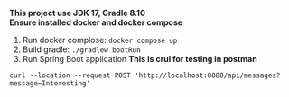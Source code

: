 **This project use JDK 17, Gradle 8.10**  
**Ensure installed docker and docker compose**
1. Run docker complose: ``` docker compose up ```
2. Build gradle: ``` ./gradlew bootRun ```
3. Run Spring Boot application
**This is crul for testing in postman**
```
curl --location --request POST 'http://localhost:8080/api/messages?message=Interesting'
```
